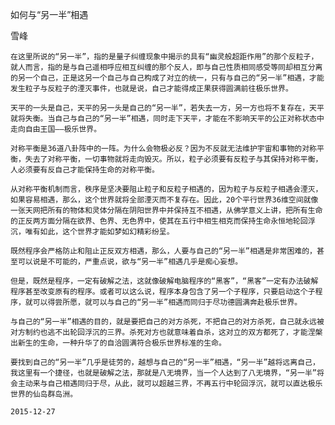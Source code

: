 如何与“另一半”相遇

雪峰


    在这里所说的“另一半”，指的是量子纠缠现象中揭示的具有“幽灵般超距作用”的那个反粒子，就人而言，指的是与自己遥相呼应相互纠缠的那个反人，即与自己性质相同感受等同却相互分离的另一个自己，正是这另一个自己与自己构成了对立的统一，只有与自己的“另一半”相遇，才能发生粒子与反粒子的湮灭事件，也就是说，自己才能得成正果获得圆满前往极乐世界。

    天平的一头是自己，天平的另一头是自己的“另一半”，若失去一方，另一方也将不复存在，天平就将失衡。当自己与自己的“另一半”相遇，同时走下天平，才能在不影响天平的公正对称状态中走向自由王国——极乐世界。

    对称平衡是36道八卦阵中的一阵。为什么会物极必反？因为不反就无法维护宇宙和事物的对称平衡，失去了对称平衡，一切事物就将走向毁灭。所以，粒子必须要有反粒子与其保持对称平衡，人必须要有反自己才能保持生命的对称平衡。

    从对称平衡机制而言，秩序是坚决要阻止粒子和反粒子相遇的，因为粒子与反粒子相遇会湮灭，如果容易相遇，那么，这个世界就将全部湮灭而不复存在。因此，20个平行世界36维空间就像一张天网把所有的物体和灵体分隔在阴阳世界中并保持互不相遇，从佛学意义上讲，把所有生命的正反两方面分隔在欲界、色界、无色界中，使其在五行中相生相克而保持生命永恒地轮回浮沉，唯有如此，这个世界才能如梦如幻精彩纷呈。

    既然程序会严格防止和阻止正反双方相遇，那么，人要与自己的“另一半”相遇是非常困难的，甚至可以说是不可能的，严重点说，欲与“另一半”相遇几乎是痴心妄想。

    但是，既然是程序，一定有破解之法，这就像破解电脑程序的“黑客”，“黑客”一定有办法破解程序甚至改变原有的程序。或者可以这么说，程序本身包含了另一个子程序，只要启动这个子程序，就可以得尝所愿，就可以与自己的“另一半”相遇而同归于尽功德圆满奔赴极乐世界。

    与自己的“另一半”相遇的目的，就是要把自己的对方杀死，不把自己的对方杀死，自己就永远被对方制约也逃不出轮回浮沉的三界。杀死对方也就意味着自杀，这对立的双方都死了，才能涅槃出新生的生命，一种升华了的自洽圆满符合极乐世界标准的生命。

    要找到自己的“另一半”几乎是徒劳的，越想与自己的“另一半”相遇，“另一半”越将远离自己，我这里有一个捷径，也就是破解之法，那就是八无境界，当一个人达到了八无境界，“另一半”将会主动来与自己相遇同归于尽，从此，就可以超越三界，不再五行中轮回浮沉，就可以直达极乐世界的仙岛群岛洲。

    2015-12-27



